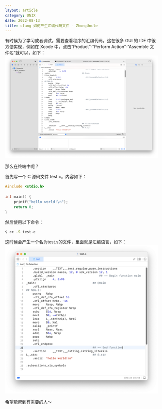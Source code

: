 ```yaml
---
layout: article
category: UNIX
date: 2022-08-13
title: clang 如何产生汇编代码文件 - ZhongUncle
---
```

<!-- excerpt-start -->
有时候为了学习或者调试，需要查看程序的汇编代码。这在很多 GUI 的 IDE 中很方便实现，例如在 Xcode 中，点击“Product”-“Perform Action”-“Assemble 文件名”就可以，如下：
![请添加图片描述](/assets/images/93db5877530445b2a632510ff74b7bfc.png)

那么在终端中呢？

首先写一个 C 源码文件 test.c。内容如下：

```c
#include <stdio.h>

int main() {
    printf("hello world!\n");
    return 0;
}
```

然后使用以下命令：

```bash
$ cc -S test.c
```
这时候会产生一个名为test.s的文件，里面就是汇编语言，如下：
![请添加图片描述](/assets/images/bc699ec23ca04c13b43fce463aa2ef2b.png)

希望能帮到有需要的人～